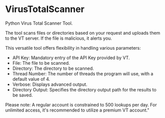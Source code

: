 # VirusTotalScanner
Python Virus Total Scanner Tool.

The tool scans files or directories based on your request and uploads them to the VT server. If the file is malicious, it alerts you.

This versatile tool offers flexibility in handling various parameters:

* API Key: Mandatory entry of the API Key provided by VT.
* File: The file to be scanned.
* Directory: The directory to be scanned.
* Thread Number: The number of threads the program will use, with a default value of 4.
* Verbose: Displays advanced output.
* Directory Output: Specifies the directory output path for the results to be saved.

Please note: A regular account is constrained to 500 lookups per day. For unlimited access, it's recommended to utilize a premium VT account."
